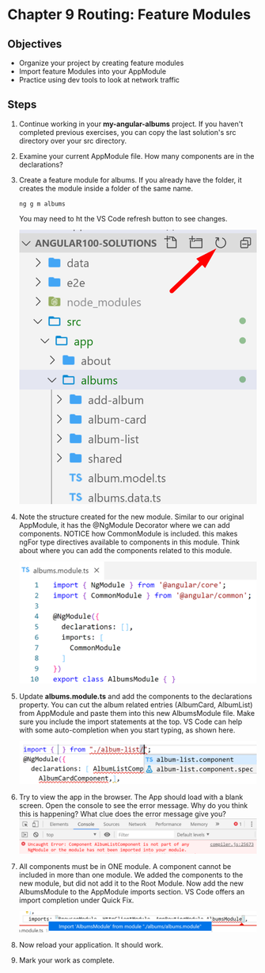 # Chapter 9 Routing: Feature Modules

## Objectives

- Organize your project by creating feature modules
- Import feature Modules into your AppModule
- Practice using dev tools to look at network traffic

## Steps

1. Continue working in your **my-angular-albums** project. If you haven't completed previous exercises, you can copy the last solution's src directory over your src directory.

1. Examine your current AppModule file. How many components are in the declarations?

1. Create a feature module for albums. If you already have the folder, it creates the module inside a folder of the same name.
   ```console
   ng g m albums
   ```

    You may need to ht the VS Code refresh button to see changes.

    ![](../screenshots/ng-g-m-refresh.png)

2. Note the structure created for the new module. Similar to our original AppModule, it has the @NgModule Decorator where we can add components. NOTICE how CommonModule is included. this makes ngFor type directives available to components in this module.  Think about where you can add the components related to this module.   
  
    ![](../screenshots/ng-g-m-structure.png)

   
3. Update **albums.module.ts** and add the components to the declarations property. You can cut the album related entries (AlbumCard, AlbumList) from AppModule and paste them into this new AlbumsModule file. Make sure you include the import statements at the top. VS Code can help with some auto-completion when you start typing, as shown here.

    ![](../screenshots/ng-g-m-component-import-completion.png)

1. Try to view the app in the browser. The App should load with a blank screen. Open the console to see the error message. Why do you think this is happening? What clue does the error message give you?
    ![](../screenshots/ng-g-m-component-not-found.png)


1. All components must be in ONE module. A component cannot be included in more than one module. We added the components to the new module, but did not add it to the Root Module. Now add the new AlbumsModule to the AppModule imports section. VS Code offers an import completion under Quick Fix.
  
    ![](../screenshots/ng-g-m-update-app-module.png)

1. Now reload your application. It should work.

1.  Mark your work as complete. 